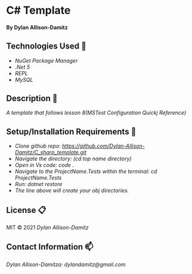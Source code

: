 # C# Template 


#### By Dylan Allison-Damitz

## Technologies Used :floppy_disk:
* _NuGet Package Manager_
* _.Net 5_
* _REPL_
* _MySQL_

## Description :page_with_curl:
_A template that follows lesson 8(MSTest Configuration Quickj Reference)_

## Setup/Installation Requirements :triangular_ruler:

* _Clone github repo: https://github.com/Dylan-Allison-Damitz/C_sharp_template.git_
* _Navigate the directory: (cd top name directory)_
* _Open in Vs code: code ._
* _Navigate to the ProjectName.Tests within the terminal: cd ProjectName.Tests_
* _Run: dotnet restore_
* _The line above will create your obj directories._

## License :clipboard:
MIT &copy; 2021 _Dylan Allison-Damitz_
## Contact Information :mailbox:

_Dylan Allison-Damitza:
dylandamitz@gmail.com_

